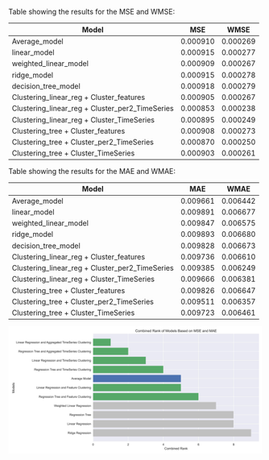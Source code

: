 Table showing the results for the MSE and WMSE:

| Model                                                | MSE                | WMSE                       |
|------------------------------------------------------|--------------------|----------------------------|
| Average_model                                        | 0.000910           | 0.000269                   |
| linear_model                                         | 0.000915           | 0.000277                   |
| weighted_linear_model                                | 0.000909           | 0.000267                   |
| ridge_model                                          | 0.000915           | 0.000278                   |
| decision_tree_model                                  | 0.000918           | 0.000279                   |
| Clustering_linear_reg + Cluster_features             | 0.000905           | 0.000267                   |
| Clustering_linear_reg + Cluster_per2_TimeSeries      | 0.000853           | 0.000238                   |
| Clustering_linear_reg + Cluster_TimeSeries           | 0.000895           | 0.000249                   |
| Clustering_tree + Cluster_features                   | 0.000908           | 0.000273                   |
| Clustering_tree + Cluster_per2_TimeSeries            | 0.000870           | 0.000250                   |
| Clustering_tree + Cluster_TimeSeries                 | 0.000903           | 0.000261                   |

Table showing the results for the MAE and WMAE:


| Model                                                | MAE                | WMAE                       |
|------------------------------------------------------|--------------------|----------------------------|
| Average_model                                        | 0.009661           | 0.006442                   |
| linear_model                                         | 0.009891           | 0.006677                   |
| weighted_linear_model                                | 0.009847           | 0.006575                   |
| ridge_model                                          | 0.009893           | 0.006680                   |
| decision_tree_model                                  | 0.009828           | 0.006673                   |
| Clustering_linear_reg + Cluster_features             | 0.009736           | 0.006610                   |
| Clustering_linear_reg + Cluster_per2_TimeSeries      | 0.009385           | 0.006249                   |
| Clustering_linear_reg + Cluster_TimeSeries           | 0.009666           | 0.006381                   |
| Clustering_tree + Cluster_features                   | 0.009826           | 0.006647                   |
| Clustering_tree + Cluster_per2_TimeSeries            | 0.009511           | 0.006357                   |
| Clustering_tree + Cluster_TimeSeries                 | 0.009723           | 0.006461                   |


<img alt="Rank of models" src="https://github.com/annitziak/sunweb_thesis/blob/main/ranked.jpg">

